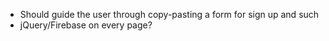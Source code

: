  + Should guide the user through copy-pasting a form for sign up and such
 + jQuery/Firebase on every page?
